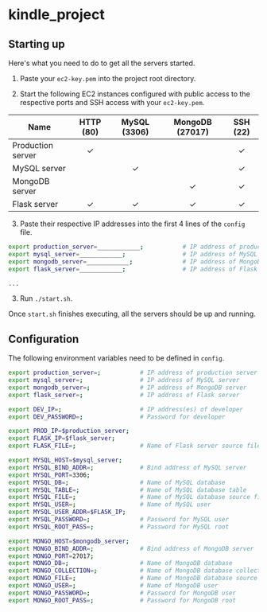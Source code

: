 # kindle_project

## Starting up

Here's what you need to do to get all the servers started.

1. Paste your `ec2-key.pem` into the project root directory.

2. Start the following EC2 instances configured with public access to the respective ports and SSH access with your `ec2-key.pem`.

| Name              | HTTP (80) | MySQL (3306) | MongoDB (27017) | SSH (22) |
|-------------------|:---------:|:------------:|:---------------:|:--------:|
| Production server |     ✓     |              |                 |     ✓    |
| MySQL server      |           |       ✓      |                 |     ✓    |
| MongoDB server    |           |              |        ✓        |     ✓    |
| Flask server      |     ✓     |       ✓      |        ✓        |     ✓    |

3. Paste their respective IP addresses into the first 4 lines of the `config` file.

```bash
export production_server=____________;           # IP address of production server
export mysql_server=____________;                # IP address of MySQL server
export mongodb_server=____________;              # IP address of MongoDB server
export flask_server=____________;                # IP address of Flask server

...
```

3. Run `./start.sh`.

Once `start.sh` finishes executing, all the servers should be up and running.

## Configuration

The following environment variables need to be defined in `config`.

```bash
export production_server=;           # IP address of production server
export mysql_server=;                # IP address of MySQL server
export mongodb_server=;              # IP address of MongoDB server
export flask_server=;                # IP address of Flask server

export DEV_IP=;                      # IP address(es) of developer
export DEV_PASSWORD=;                # Password for developer

export PROD_IP=$production_server;
export FLASK_IP=$flask_server;
export FLASK_FILE=;                  # Name of Flask server source file

export MYSQL_HOST=$mysql_server;
export MYSQL_BIND_ADDR=;             # Bind address of MySQL server
export MYSQL_PORT=3306;
export MYSQL_DB=;                    # Name of MySQL database
export MYSQL_TABLE=;                 # Name of MySQL database table
export MYSQL_FILE=;                  # Name of MySQL database source file
export MYSQL_USER=;                  # Name of MySQL user
export MYSQL_USER_ADDR=$FLASK_IP;
export MYSQL_PASSWORD=;              # Password for MySQL user
export MYSQL_ROOT_PASS=;             # Password for MySQL root

export MONGO_HOST=$mongodb_server;
export MONGO_BIND_ADDR=;             # Bind address of MongoDB server
export MONGO_PORT=27017;
export MONGO_DB=;                    # Name of MongoDB database
export MONGO_COLLECTION=;            # Name of MongoDB database collection
export MONGO_FILE=;                  # Name of MongoDB database source file
export MONGO_USER=;                  # Name of MongoDB user
export MONGO_PASSWORD=;              # Password for MongoDB user
export MONGO_ROOT_PASS=;             # Password for MongoDB root
```
